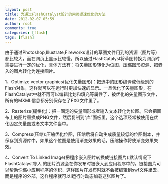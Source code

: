 ```yaml
---
layout: post
title: 为通过FlashCatalyst设计的网页提速优化的方法
date: 2012-02-07 05:59
author: root
comments: true
categories: [flash]
tags: [flash]
---
```

由于通过Photoshop,Illustrate,Fireworks设计的草图文件用到的资源（图片等）都比较大，而在网页上显示比较慢，所以通过FlashCatalyst将草图转换为网页时需要进行一定的优化，具体方法有：将矢量图形转化为位图、压缩图形资源、把嵌入的图片转化为连接图片。

1、Optimize vector graphics(优化矢量图形)：把选中的图形编译成低级别的Flash对象，这样就可以在运行时更加快速的显示。一旦优化了矢量图形，在FlashCatalyst中就不再可以编辑比划和填充等属性了，被优化的矢量图形文件，所有的MXML信息都分别保存在了FXG文件里了。

2、Rasterize(栅格化)：把一固定的矢量图形或者输入文本转化为位图。它会把画布上的图片替换成PNG文件，然后复制到“库”面板里，这个选项经常被使用在优化固定矢量图或者文本文件当中。

3、Compress(压缩):压缩优化位图，压缩后将自动生成质量较低的位图副本，并保存到资源库中，如果这个位图是使用渐变效果的话，压缩操作将使渐变效果失效。

4、Convert To Linked Image(把程序嵌入图片转换成链接图片):默认情况下FlashCatalyst导入 的图片资源会在你发布时被嵌入到应用程序中的。链接图片可以帮助你缩小应用程序的体积，这样图片在发布时就不会被编辑到swf文件里去，而是程序的外部，这样程序就可以i运行时动态加载这张图片了。
